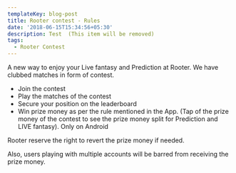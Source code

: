 ```yaml
---
templateKey: blog-post
title: Rooter contest - Rules
date: '2018-06-15T15:34:56+05:30'
description: Test  (This item will be removed)
tags:
  - Rooter Contest
---
```

A new way to enjoy your Live fantasy and Prediction at Rooter. We have clubbed matches in form of contest.  

* Join the contest 
* Play the matches of the contest
* Secure your position on the leaderboard
* Win prize money as per the rule mentioned in the App. (Tap of the prize money of the contest to see the prize money split for Prediction and LIVE fantasy). Only on Android

Rooter reserve the right to revert the prize money if needed. 

Also, users playing with multiple accounts will be barred from receiving the prize money.
